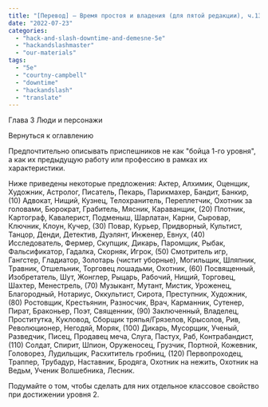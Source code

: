 ```yaml
---
title: "[Перевод] — Время простоя и владения (для пятой редакции), ч.13 — Создание приспешников"
date: "2022-07-23"
categories: 
  - "hack-and-slash-downtime-and-demesne-5e"
  - "hackandslashmaster"
  - "our-materials"
tags: 
  - "5e"
  - "courtny-campbell"
  - "downtime"
  - "hackandslash"
  - "translate"
---
```


Глава 3 Люди и персонажи

Вернуться к оглавлению

Предпочтительно описывать приспешников не как "бойца 1-го уровня", а как их предыдущую работу или профессию в рамках их характеристики.

Ниже приведены некоторые предложения: Актер, Алхимик, Оценщик, Художник, Астролог, Писатель, Пекарь, Парикмахер, Бандит, Банкир, (10) Адвокат, Нищий, Кузнец, Телохранитель, Переплетчик, Охотник за головами, Бюрократ, Грабитель, Мясник, Караванщик, (20) Плотник, Картограф, Кавалерист, Подменыш, Шарлатан, Карни, Сыровар, Ключник, Клоун, Кучер, (30) Повар, Курьер, Придворный, Культист, Танцор, Денди, Детектив, Дуэлянт, Инженер, Евнух, (40) Исследователь, Фермер, Скупщик, Дикарь, Паромщик, Рыбак, Фальсификатор, Гадалка, Скорняк, Игрок, (50) Смотритель игр, Гангстер, Гладиатор, Золотарь (чистит уборные), Могильщик, Шляпник, Травник, Отшельник, Торговец лошадьми, Охотник, (60) Посвященный, Изобретатель, Шут, Жонглер, Рыцарь, Рабочий, Нищий, Торговец, Шахтер, Менестрель, (70) Музыкант, Мутант, Мистик, Уроженец, Благородный, Нотариус, Оккультист, Сирота, Преступник, Художник, (80) Ростовщик, Крестьянин, Разносчик, Врач, Карманник, Сутенер, Пират, Браконьер, Поэт, Священник, (90) Заключенный, Владелец, Проститутка, Кукловод, Сборщик тряпья/Грязелов, Крысолов, Рив, Революционер, Негодяй, Моряк, (100) Дикарь, Мусорщик, Ученый, Разведчик, Писец, Продавец меча, Слуга, Пастух, Раб, Контрабандист, (110) Солдат, Спирит, Шпион, Оруженосец, Грузчик, Портной, Кожевник, Головорез, Лудильщик, Расхититель гробниц, (120) Первопроходец, Траппер, Трубадур, Наставник, Бродяга, Охотник на нежить, Охотник на Ведьм, Ученик Волшебника, Лесник.

Подумайте о том, чтобы сделать для них отдельное классовое свойство при достижении уровня 2.
